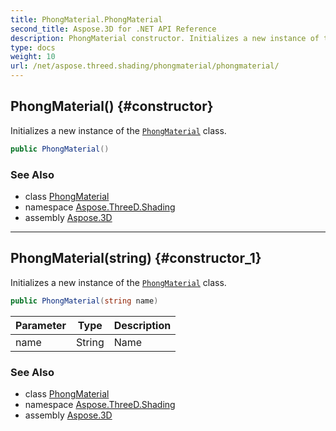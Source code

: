 ```yaml
---
title: PhongMaterial.PhongMaterial
second_title: Aspose.3D for .NET API Reference
description: PhongMaterial constructor. Initializes a new instance of the PhongMaterial class
type: docs
weight: 10
url: /net/aspose.threed.shading/phongmaterial/phongmaterial/
---
```

## PhongMaterial() {#constructor}

Initializes a new instance of the [`PhongMaterial`](../) class.

```csharp
public PhongMaterial()
```

### See Also

* class [PhongMaterial](../)
* namespace [Aspose.ThreeD.Shading](../../../aspose.threed.shading/)
* assembly [Aspose.3D](../../../)

---

## PhongMaterial(string) {#constructor_1}

Initializes a new instance of the [`PhongMaterial`](../) class.

```csharp
public PhongMaterial(string name)
```

| Parameter | Type | Description |
| --- | --- | --- |
| name | String | Name |

### See Also

* class [PhongMaterial](../)
* namespace [Aspose.ThreeD.Shading](../../../aspose.threed.shading/)
* assembly [Aspose.3D](../../../)


